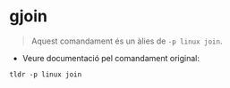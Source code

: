# gjoin

> Aquest comandament és un àlies de `-p linux join`.

- Veure documentació pel comandament original:

`tldr -p linux join`
